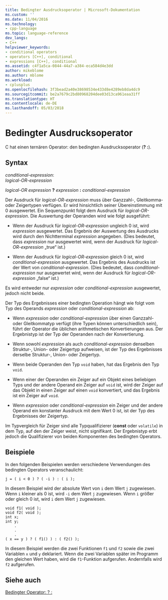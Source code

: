 ```yaml
---
title: Bedingter Ausdrucksoperator | Microsoft-Dokumentation
ms.custom: ''
ms.date: 11/04/2016
ms.technology:
- cpp-language
ms.topic: language-reference
dev_langs:
- C++
helpviewer_keywords:
- conditional operators
- operators [C++], conditional
- expressions [C++], conditional
ms.assetid: c4f1a5ca-0844-44a7-a384-eca584d4e3dd
author: mikeblome
ms.author: mblome
ms.workload:
- cplusplus
ms.openlocfilehash: 3f3bead2a40e38698534e433d8e4289eb8da4dc9
ms.sourcegitcommit: be2a7679c2bd80968204dee03d13ca961eaa31ff
ms.translationtype: HT
ms.contentlocale: de-DE
ms.lasthandoff: 05/03/2018
---
```

# <a name="conditional-expression-operator"></a>Bedingter Ausdrucksoperator
C hat einen ternären Operator: den bedingten Ausdrucksoperator (**? :**).  
  
## <a name="syntax"></a>Syntax  
 *conditional-expression*:  
 *logical-OR-expression*  
  
 *logical-OR expression*  **?**  *expression* **:** *conditional-expression*  
  
 Der Ausdruck für *logical-OR-expression* muss über Ganzzahl-, Gleitkomma- oder Zeigertypen verfügen. Er wird hinsichtlich seiner Übereinstimmung mit 0 ausgewertet. Ein Sequenzpunkt folgt dem Ausdruck für *logical-OR-expression*. Die Auswertung der Operanden wird wie folgt ausgeführt:  
  
-   Wenn der Ausdruck für *logical-OR-expression* ungleich 0 ist, wird *expression* ausgewertet. Das Ergebnis der Auswertung des Ausdrucks wird durch den Nichtterminal *expression* angegeben. (Dies bedeutet, dass *expression* nur ausgewertet wird, wenn der Ausdruck für *logical-OR-expression* „true“ ist.)  
  
-   Wenn der Ausdruck für *logical-OR-expression* gleich 0 ist, wird *conditional-expression* ausgewertet. Das Ergebnis des Ausdrucks ist der Wert von *conditional-expression*. (Dies bedeutet, dass *conditional-expression* nur ausgewertet wird, wenn der Ausdruck für *logical-OR-expression* „false“ ist.)  
  
 Es wird entweder nur *expression* oder *conditional-expression* ausgewertet, jedoch nicht beide.  
  
 Der Typ des Ergebnisses einer bedingten Operation hängt wie folgt vom Typ des Operands *expression* oder *conditional-expression* ab:  
  
-   Wenn *expression* oder *conditional-expression* über einen Ganzzahl- oder Gleitkommatyp verfügt (ihre Typen können unterschiedlich sein), führt der Operator die üblichen arithmetischen Konvertierungen aus. Der Ergebnistyp ist der Typ der Operanden nach der Konvertierung.  
  
-   Wenn sowohl *expression* als auch *conditional-expression* denselben Struktur-, Union- oder Zeigertyp aufweisen, ist der Typ des Ergebnisses derselbe Struktur-, Union- oder Zeigertyp.  
  
-   Wenn beide Operanden den Typ `void` haben, hat das Ergebnis den Typ `void`.  
  
-   Wenn einer der Operanden ein Zeiger auf ein Objekt eines beliebigen Typs und der andere Operand ein Zeiger auf `void` ist, wird der Zeiger auf das Objekt in einen Zeiger auf einen `void` konvertiert, und das Ergebnis ist ein Zeiger auf `void`.  
  
-   Wenn *expression* oder *conditional-expression* ein Zeiger und der andere Operand ein konstanter Ausdruck mit dem Wert 0 ist, ist der Typ des Ergebnisses der Zeigertyp.  
  
 Im Typvergleich für Zeiger sind alle Typqualifizierer (**const** oder `volatile`) in dem Typ, auf den der Zeiger weist, nicht signifikant. Der Ergebnistyp erbt jedoch die Qualifizierer von beiden Komponenten des bedingten Operators.  
  
## <a name="examples"></a>Beispiele  
 In den folgenden Beispielen werden verschiedene Verwendungen des bedingten Operators veranschaulicht:  
  
```  
j = ( i < 0 ) ? ( -i ) : ( i );  
```  
  
 In diesem Beispiel wird der absolute Wert von `i` dem Wert `j` zugewiesen. Wenn `i` kleiner als 0 ist, wird `-i` dem Wert `j` zugewiesen. Wenn `i` größer oder gleich 0 ist, wird `i` dem Wert `j` zugewiesen.  
  
```  
void f1( void );  
void f2( void );  
int x;  
int y;  
    .  
    .  
    .  
( x == y ) ? ( f1() ) : ( f2() );  
```  
  
 In diesem Beispiel werden die zwei Funktionen `f1` und `f2` sowie die zwei Variablen `x` und `y` deklariert. Wenn die zwei Variablen später im Programm den gleichen Wert haben, wird die `f1`-Funktion aufgerufen. Andernfalls wird `f2` aufgerufen.  
  
## <a name="see-also"></a>Siehe auch  
 [Bedingter Operator: ? :](../cpp/conditional-operator-q.md)